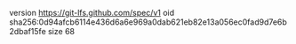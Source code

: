 version https://git-lfs.github.com/spec/v1
oid sha256:0d94afcb6114e436d6a6e969a0dab621eb82e13a056ec0fad9d7e6b2dbaf15fe
size 68
